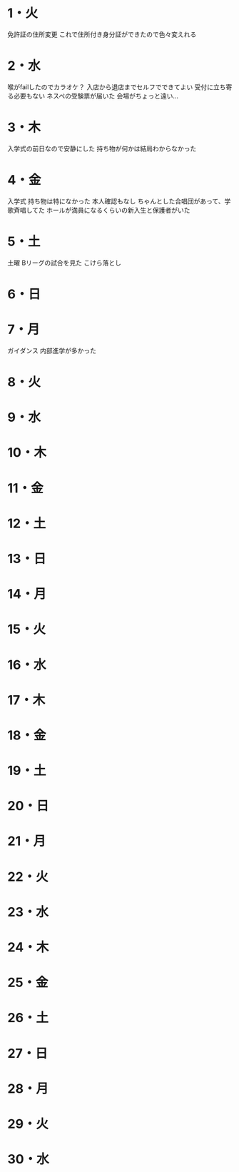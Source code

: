 # 1・火
免許証の住所変更
	これで住所付き身分証ができたので色々変えれる
# 2・水
喉がfailしたのでカラオケ？
	入店から退店までセルフでできてよい
		受付に立ち寄る必要もない
ネスペの受験票が届いた
	会場がちょっと遠い...
# 3・木
入学式の前日なので安静にした
	持ち物が何かは結局わからなかった

# 4・金
入学式
	持ち物は特になかった
	本人確認もなし
	ちゃんとした合唱団があって、学歌斉唱してた
	ホールが満員になるくらいの新入生と保護者がいた
	

# 5・土
土曜
	Bリーグの試合を見た
	こけら落とし

# 6・日

# 7・月
ガイダンス
	内部進学が多かった

# 8・火

# 9・水

# 10・木

# 11・金

# 12・土

# 13・日

# 14・月

# 15・火

# 16・水

# 17・木

# 18・金

# 19・土

# 20・日

# 21・月

# 22・火

# 23・水

# 24・木

# 25・金

# 26・土

# 27・日

# 28・月

# 29・火

# 30・水